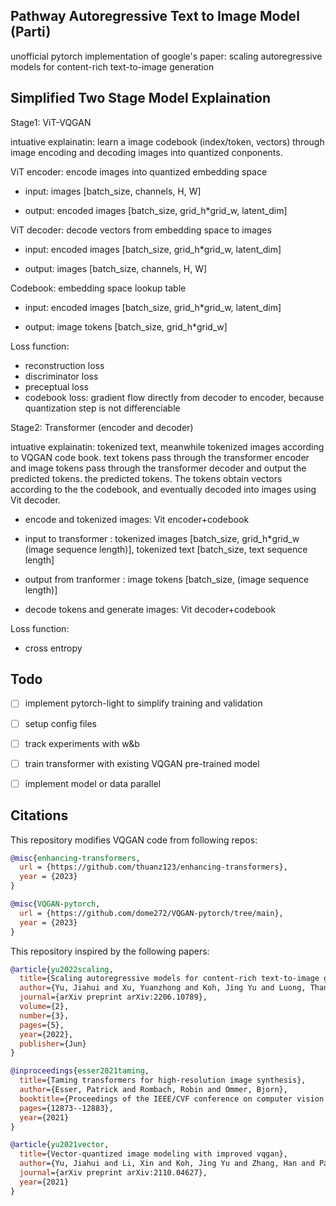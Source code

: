 ## Pathway Autoregressive Text to Image Model (Parti)
unofficial pytorch implementation of google's paper: scaling autoregressive models for content-rich text-to-image generation

## Simplified Two Stage Model Explaination 
Stage1: ViT-VQGAN

intuative explainatin: learn a image codebook (index/token, vectors) through image encoding and decoding images into quantized conponents.

ViT encoder: encode images into quantized embedding space

* input: images [batch_size, channels, H, W] 
  
* output: encoded images [batch_size, grid_h*grid_w, latent_dim]

ViT decoder: decode vectors from embedding space to images

* input: encoded images [batch_size, grid_h*grid_w, latent_dim]
  
* output: images  [batch_size, channels, H, W] 

Codebook: embedding space lookup table
  
* input: encoded images [batch_size, grid_h*grid_w, latent_dim]
  
* output: image tokens [batch_size, grid_h*grid_w]

Loss function: 
* reconstruction loss
* discriminator loss
* preceptual loss
* codebook loss: gradient flow directly from decoder to encoder, because quantization step is not differenciable

Stage2: Transformer (encoder and decoder)

intuative explainatin: tokenized text, meanwhile tokenized images according to VQGAN code book. 
text tokens pass through the transformer encoder and image tokens pass through the transformer decoder and output the predicted tokens.
the predicted tokens. The tokens obtain vectors according to the the codebook, and eventually decoded into images using Vit decoder. 

* encode and tokenized images: Vit encoder+codebook

* input to transformer : tokenized images [batch_size, grid_h*grid_w (image sequence length)], tokenized text [batch_size, text sequence length]

* output from tranformer : image tokens [batch_size, (image sequence length)]
  
* decode tokens and generate images: Vit decoder+codebook 

Loss function: 
* cross entropy 


## Todo 
- [ ] implement pytorch-light to simplify training and validation
- [ ] setup config files
- [ ] track experiments with w&b
- [ ] train transformer with existing VQGAN pre-trained model
- [ ] implement model or data parallel


## Citations
This repository modifies VQGAN code from following repos:
```bibtex
@misc{enhancing-transformers,
  url = {https://github.com/thuanz123/enhancing-transformers},
  year = {2023}
}
```
```bibtex
@misc{VQGAN-pytorch,
  url = {https://github.com/dome272/VQGAN-pytorch/tree/main},
  year = {2023}
}
```
This repository inspired by the following papers:
```bibtex
@article{yu2022scaling,
  title={Scaling autoregressive models for content-rich text-to-image generation},
  author={Yu, Jiahui and Xu, Yuanzhong and Koh, Jing Yu and Luong, Thang and Baid, Gunjan and Wang, Zirui and Vasudevan, Vijay and Ku, Alexander and Yang, Yinfei and Ayan, Burcu Karagol and others},
  journal={arXiv preprint arXiv:2206.10789},
  volume={2},
  number={3},
  pages={5},
  year={2022},
  publisher={Jun}
}
```
```bibtex
@inproceedings{esser2021taming,
  title={Taming transformers for high-resolution image synthesis},
  author={Esser, Patrick and Rombach, Robin and Ommer, Bjorn},
  booktitle={Proceedings of the IEEE/CVF conference on computer vision and pattern recognition},
  pages={12873--12883},
  year={2021}
}
```
```bibtex
@article{yu2021vector,
  title={Vector-quantized image modeling with improved vqgan},
  author={Yu, Jiahui and Li, Xin and Koh, Jing Yu and Zhang, Han and Pang, Ruoming and Qin, James and Ku, Alexander and Xu, Yuanzhong and Baldridge, Jason and Wu, Yonghui},
  journal={arXiv preprint arXiv:2110.04627},
  year={2021}
}
```



